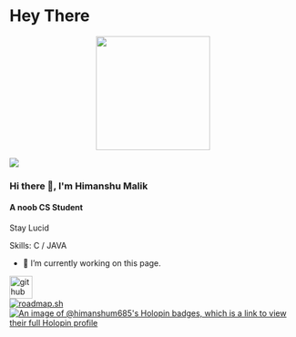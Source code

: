 # Hey There

<div id="header" align="center">
  <img src="https://media.giphy.com/media/M9gbBd9nbDrOTu1Mqx/giphy.gif" width="200"/>
</div>

[![](https://visitcount.itsvg.in/api?id=HimanshuM685&label=Profile%20Views&color=0&icon=5&pretty=true)](https://visitcount.itsvg.in)

### Hi there 👋, I'm Himanshu Malik
#### A noob CS Student

Stay Lucid

Skills: C / JAVA

- 🔭 I’m currently working on this page. 

[<img src='https://cdn.jsdelivr.net/npm/simple-icons@3.0.1/icons/github.svg' alt='github' height='40'>](https://github.com/HimanshuM685)  
[![roadmap.sh](https://roadmap.sh/card/wide/65b94ddc0c54812283657a4e?variant=dark&roadmaps=datastructures-and-algorithms%2Cblockchain%2Cnodejs%2Ccpp)](https://roadmap.sh)
[![An image of @himanshum685's Holopin badges, which is a link to view their full Holopin profile](https://holopin.me/himanshum685)](https://holopin.io/@himanshum685)
